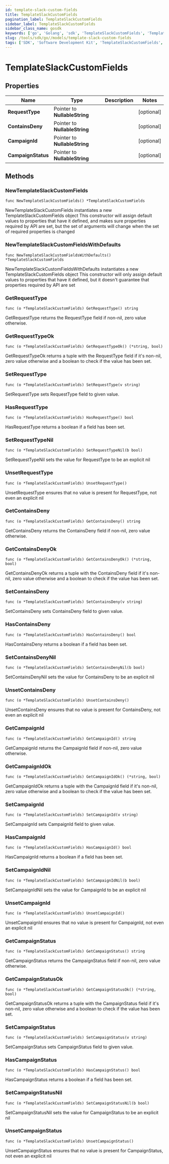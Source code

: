 ```yaml
---
id: template-slack-custom-fields
title: TemplateSlackCustomFields
pagination_label: TemplateSlackCustomFields
sidebar_label: TemplateSlackCustomFields
sidebar_class_name: gosdk
keywords: ['go', 'Golang', 'sdk', 'TemplateSlackCustomFields', 'TemplateSlackCustomFields'] 
slug: /tools/sdk/go//models/template-slack-custom-fields
tags: ['SDK', 'Software Development Kit', 'TemplateSlackCustomFields', 'TemplateSlackCustomFields']
---
```


# TemplateSlackCustomFields

## Properties

Name | Type | Description | Notes
------------ | ------------- | ------------- | -------------
**RequestType** | Pointer to **NullableString** |  | [optional] 
**ContainsDeny** | Pointer to **NullableString** |  | [optional] 
**CampaignId** | Pointer to **NullableString** |  | [optional] 
**CampaignStatus** | Pointer to **NullableString** |  | [optional] 

## Methods

### NewTemplateSlackCustomFields

`func NewTemplateSlackCustomFields() *TemplateSlackCustomFields`

NewTemplateSlackCustomFields instantiates a new TemplateSlackCustomFields object
This constructor will assign default values to properties that have it defined,
and makes sure properties required by API are set, but the set of arguments
will change when the set of required properties is changed

### NewTemplateSlackCustomFieldsWithDefaults

`func NewTemplateSlackCustomFieldsWithDefaults() *TemplateSlackCustomFields`

NewTemplateSlackCustomFieldsWithDefaults instantiates a new TemplateSlackCustomFields object
This constructor will only assign default values to properties that have it defined,
but it doesn't guarantee that properties required by API are set

### GetRequestType

`func (o *TemplateSlackCustomFields) GetRequestType() string`

GetRequestType returns the RequestType field if non-nil, zero value otherwise.

### GetRequestTypeOk

`func (o *TemplateSlackCustomFields) GetRequestTypeOk() (*string, bool)`

GetRequestTypeOk returns a tuple with the RequestType field if it's non-nil, zero value otherwise
and a boolean to check if the value has been set.

### SetRequestType

`func (o *TemplateSlackCustomFields) SetRequestType(v string)`

SetRequestType sets RequestType field to given value.

### HasRequestType

`func (o *TemplateSlackCustomFields) HasRequestType() bool`

HasRequestType returns a boolean if a field has been set.

### SetRequestTypeNil

`func (o *TemplateSlackCustomFields) SetRequestTypeNil(b bool)`

 SetRequestTypeNil sets the value for RequestType to be an explicit nil

### UnsetRequestType
`func (o *TemplateSlackCustomFields) UnsetRequestType()`

UnsetRequestType ensures that no value is present for RequestType, not even an explicit nil
### GetContainsDeny

`func (o *TemplateSlackCustomFields) GetContainsDeny() string`

GetContainsDeny returns the ContainsDeny field if non-nil, zero value otherwise.

### GetContainsDenyOk

`func (o *TemplateSlackCustomFields) GetContainsDenyOk() (*string, bool)`

GetContainsDenyOk returns a tuple with the ContainsDeny field if it's non-nil, zero value otherwise
and a boolean to check if the value has been set.

### SetContainsDeny

`func (o *TemplateSlackCustomFields) SetContainsDeny(v string)`

SetContainsDeny sets ContainsDeny field to given value.

### HasContainsDeny

`func (o *TemplateSlackCustomFields) HasContainsDeny() bool`

HasContainsDeny returns a boolean if a field has been set.

### SetContainsDenyNil

`func (o *TemplateSlackCustomFields) SetContainsDenyNil(b bool)`

 SetContainsDenyNil sets the value for ContainsDeny to be an explicit nil

### UnsetContainsDeny
`func (o *TemplateSlackCustomFields) UnsetContainsDeny()`

UnsetContainsDeny ensures that no value is present for ContainsDeny, not even an explicit nil
### GetCampaignId

`func (o *TemplateSlackCustomFields) GetCampaignId() string`

GetCampaignId returns the CampaignId field if non-nil, zero value otherwise.

### GetCampaignIdOk

`func (o *TemplateSlackCustomFields) GetCampaignIdOk() (*string, bool)`

GetCampaignIdOk returns a tuple with the CampaignId field if it's non-nil, zero value otherwise
and a boolean to check if the value has been set.

### SetCampaignId

`func (o *TemplateSlackCustomFields) SetCampaignId(v string)`

SetCampaignId sets CampaignId field to given value.

### HasCampaignId

`func (o *TemplateSlackCustomFields) HasCampaignId() bool`

HasCampaignId returns a boolean if a field has been set.

### SetCampaignIdNil

`func (o *TemplateSlackCustomFields) SetCampaignIdNil(b bool)`

 SetCampaignIdNil sets the value for CampaignId to be an explicit nil

### UnsetCampaignId
`func (o *TemplateSlackCustomFields) UnsetCampaignId()`

UnsetCampaignId ensures that no value is present for CampaignId, not even an explicit nil
### GetCampaignStatus

`func (o *TemplateSlackCustomFields) GetCampaignStatus() string`

GetCampaignStatus returns the CampaignStatus field if non-nil, zero value otherwise.

### GetCampaignStatusOk

`func (o *TemplateSlackCustomFields) GetCampaignStatusOk() (*string, bool)`

GetCampaignStatusOk returns a tuple with the CampaignStatus field if it's non-nil, zero value otherwise
and a boolean to check if the value has been set.

### SetCampaignStatus

`func (o *TemplateSlackCustomFields) SetCampaignStatus(v string)`

SetCampaignStatus sets CampaignStatus field to given value.

### HasCampaignStatus

`func (o *TemplateSlackCustomFields) HasCampaignStatus() bool`

HasCampaignStatus returns a boolean if a field has been set.

### SetCampaignStatusNil

`func (o *TemplateSlackCustomFields) SetCampaignStatusNil(b bool)`

 SetCampaignStatusNil sets the value for CampaignStatus to be an explicit nil

### UnsetCampaignStatus
`func (o *TemplateSlackCustomFields) UnsetCampaignStatus()`

UnsetCampaignStatus ensures that no value is present for CampaignStatus, not even an explicit nil

